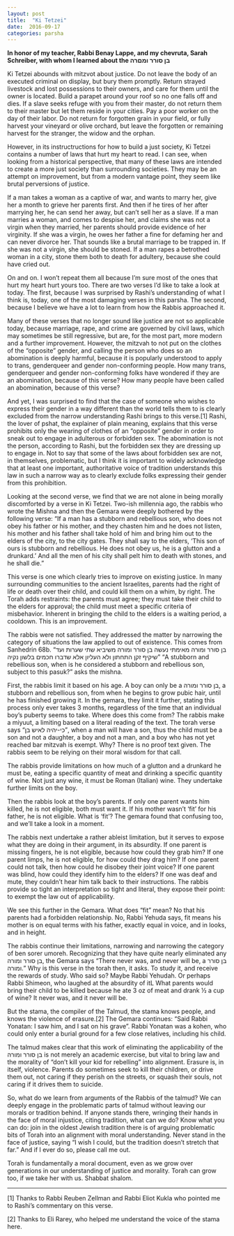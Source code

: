 ```yaml
---
layout: post
title:  "Ki Tetzei"
date:  2016-09-17
categories: parsha 
---
```


__In honor of my teacher, Rabbi Benay Lappe, and my chevruta, Sarah Schreiber, with whom I learned about the בן סורר ומםרה__

Ki Tetzei abounds with mitzvot about justice. Do not leave the body of an executed criminal on display, but bury them promptly. Return strayed livestock and lost possessions to their owners, and care for them until the owner is located. Build a parapet around your roof so no one falls off and dies. If a slave seeks refuge with you from their master, do not return them to their master but let them reside in your cities. Pay a poor worker on the day of their labor. Do not return for forgotten grain in your field, or fully harvest your vineyard or olive orchard, but leave the forgotten or remaining harvest for the stranger, the widow and the orphan.

However, in its instructructions for how to build a just society, Ki Tetzei contains a number of laws that hurt my heart to read. I can see, when looking from a historical perspective, that many of these laws are intended to create a more just society than surrounding societies. They may be an attempt on improvement, but from a modern vantage point, they seem like brutal perversions of justice.

If a man takes a woman as a captive of war, and wants to marry her, give her a month to grieve her parents first. And then if he tires of her after marrying her, he can send her away, but can’t sell her as a slave. If a man marries a woman, and comes to despise her, and claims she was not a virgin when they married, her parents should provide evidence of her virginity. If she was a virgin, he owes her father a fine for defaming her and can never divorce her. That sounds like a brutal marriage to be trapped in. If she was not a virgin, she should be stoned. If a man rapes a betrothed woman in a city, stone them both to death for adultery, because she could have cried out.

On and on. I won’t repeat them all because I’m sure most of the ones that hurt my heart hurt yours too. There are two verses I’d like to take a look at today. The first, because I was surprised by Rashi’s understanding of what I think is, today, one of the most damaging verses in this parsha. The second, because I believe we have a lot to learn from how the Rabbis approached it.

Many of these verses that no longer sound like justice are not so applicable today, because marriage, rape, and crime are governed by civil laws, which may sometimes be still regressive, but are, for the most part, more modern and a further improvement. However, the mitzvah to not put on the clothes of the “opposite” gender, and calling the person who does so an abomination is deeply harmful, because it is popularly understood to apply to trans, genderqueer and gender non-conforming people. How many trans, genderqueer and gender non-conforming folks have wondered if they are an abomination, because of this verse? How many people have been called an abomination, because of this verse?

And yet, I was surprised to find that the case of someone who wishes to express their gender in a way different than the world tells them to is clearly excluded from the narrow understanding Rashi brings to this verse.[1] Rashi, the lover of pshat, the explainer of plain meaning, explains that this verse prohibits only the wearing of clothes of an “opposite” gender in order to sneak out to engage in adulterous or forbidden sex. The abomination is not the person, according to Rashi, but the forbidden sex they are dressing up to engage in. Not to say that some of the laws about forbidden sex are not, in themselves, problematic, but I think it is important to widely acknowledge that at least one important, authoritative voice of tradition understands this law in such a narrow way as to clearly exclude folks expressing their gender from this prohibition.

Looking at the second verse, we find that we are not alone in being morally discomforted by a verse in Ki Tetzei. Two-ish millennia ago, the rabbis who wrote the Mishna and then the Gemara were deeply bothered by the following verse: “If a man has a stubborn and rebellious son, who does not obey his father or his mother, and they chasten him and he does not listen,  his mother and his father shall take hold of him and bring him out to the elders of the city, to the city gates. They shall say to the elders, ‘This son of ours is stubborn and rebellious. He does not obey us, he is a glutton and a drunkard.’ And all the men of his city shall pelt him to death with stones, and he shall die.” 

This verse is one which clearly tries to improve on existing justice. In many surrounding communities to the ancient Israelites, parents had the right of life or death over their child, and could kill them on a whim, by right. The Torah adds restraints: the parents must agree; they must take their child to the elders for approval; the child must meet a specific criteria of misbehavior. Inherent in bringing the child to the elders is a waiting period, a cooldown. This is an improvement.

The rabbis were not satisfied. They addressed the matter by narrowing the category of situations the law applied to out of existence. This comes from Sanhedrin 68b. “בן סורר ומורה מאימתי נעשה בן סורר ומורה משיביא שתי שערות ועד שיקיף זקן התחתון ולא העליון אלא שדברו חכמים בלשון נקיה” “A stubborn and rebellious son, when is he considered a stubborn and rebellious son, subject to this pasuk?” asks the mishna.

First, the rabbis limit it based on his age. A boy can only be a בן סורר ומורה, a stubborn and rebellious son, from when he begins to grow pubic hair, until he has finished growing it. In the gemara, they limit it further, stating this process only ever takes 3 months, regardless of the time that an individual boy’s puberty seems to take. Where does this come from? The rabbis make a miyuut, a limiting based on a literal reading of the text. The torah verse says “כי-יהיה לאיש בן”, when a man will have a son, thus the child must be a son and not a daughter, a boy and not a man, and a boy who has not yet reached bar mitzvah is exempt. Why? There is no proof text given. The rabbis seem to be relying on their moral wisdom for that call.

The rabbis provide limitations on how much of a glutton and a drunkard he must be, eating a specific quantity of meat and drinking a specific quantity of wine. Not just any wine, it must be Roman (Italian) wine. They undertake further limits on the boy.

Then the rabbis look at the boy’s parents. If only one parent wants him killed, he is not eligible, both must want it. If his mother wasn’t ‘fit’ for his father, he is not eligible. What is ‘fit’? The gemara found that confusing too, and we’ll take a look in a moment.

The rabbis next undertake a rather ableist limitation, but it serves to expose what they are doing in their argument, in its absurdity. If one parent is missing fingers, he is not eligible, because how could they grab him? If one parent limps, he is not eligible, for how could they drag him? If one parent could not talk, then how could he disobey their joint voice? If one parent was blind, how could they identify him to the elders? If one was deaf and mute, they couldn’t hear him talk back to their instructions. The rabbis provide so tight an interpretation so tight and literal, they expose their point: to exempt the law out of applicability.

We see this further in the Gemara. What does “fit” mean? No that his parents had a forbidden relationship. No, Rabbi Yehuda says, fit means his mother is on equal terms with his father, exactly equal in voice, and in looks, and in height.

The rabbis continue their limitations, narrowing and narrowing the category of ben sorer umoreh. Recognizing that they have quite nearly eliminated any בן סורר ומורה, the Gemara says “There never was, and never will be, a בן סורר ומורה.” Why is this verse in the torah then, it asks. To study it, and receive the rewards of study. Who said so? Maybe Rabbi Yehudah. Or perhaps Rabbi Shimeon, who laughed at the absurdity of itL What parents would bring their child to be killed because he ate 3 oz of meat and drank ½ a cup of wine? It never was, and it never will be.

But the stama, the compiler of the Talmud, the stama knows people, and knows the violence of erasure.[2] The Gemara continues: “Said Rabbi Yonatan: I saw him, and I sat on his grave”. Rabbi Yonatan was a kohen, who could only enter a burial ground for a few close relatives, including his child.

The talmud makes clear that this work of eliminating the applicability of the בן סורר ומורה is not merely an academic exercise, but vital to bring law and the morality of “don’t kill your kid for rebelling” into alignment. Erasure is, in itself, violence. Parents do sometimes seek to kill their children, or drive them out, not caring if they perish on the streets, or squash their souls, not caring if it drives them to suicide.

So, what do we learn from arguments of the Rabbis of the talmud? We can deeply engage in the problematic parts of talmud without leaving our morals or tradition behind. If anyone stands there, wringing their hands in the face of moral injustice, citing tradition, what can we do? Know what you can do: join in the oldest Jewish tradition there is of arguing problematic bits of Torah into an alignment with moral understanding. Never stand in the face of justice, saying “I wish I could, but the tradition doesn’t stretch that far.” And if I ever do so, please call me out.

Torah is fundamentally a moral document, even as we grow over generations in our understanding of justice and morality. Torah can grow too, if we take her with us.
Shabbat shalom.

--------
[1] Thanks to Rabbi Reuben Zellman and Rabbi Eliot Kukla who pointed me to Rashi’s commentary on this verse.

[2] Thanks to Eli Rarey, who helped me understand the voice of the stama here.
